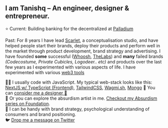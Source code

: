 
## I am Tanishq – An engineer, designer & entrepreneur. 

⭐️ Current: Building banking for the decentralized at [Palladium](https://twitter.com/0xPalladium)

Past: For 8 years I have lead [Scarlet](https://bescarlet.com), a conceptualisation studio, and have helped people start their brands, deploy their products and perform well in the market through product development, brand strategy and advertising. I have founded **some** successful ([Whoosh](https://wearwhoosh.com), [TheLabs](https://thelabs.in)) and **many** failed brands _(Codecostume, Private Cubicles, Logodeer.. etc)_ and products over the last few years as I experimented with various aspects of life. I have experimented with various [web3 tools](https://tanishq.xyz/tools)

👨‍💻 I usually code with JavaScript. My typical web-stack looks like this: [NextJS w/ TypeScript (Frontend)](https://nextjs.org), [TailwindCSS](https://tailwindcss.com), [Wagmi.sh](https://wagmi.sh), [Mongo](https://www.mongodb.com)
🕺 You can [consider me a designer 🤭](https://dribbble.com/tanishqxyz)  
🎨 Or you can explore the absurdism artist in me. [Checkout my Absurdism series on Foundation](https://foundation.app/@tanishq).\
🧠 I can be handy with brand strategy, psychological understanding of consumers and brand positioning.  
🐦 [Drop me a message on Twitter](https://twitter.com/tanishqxyz)
